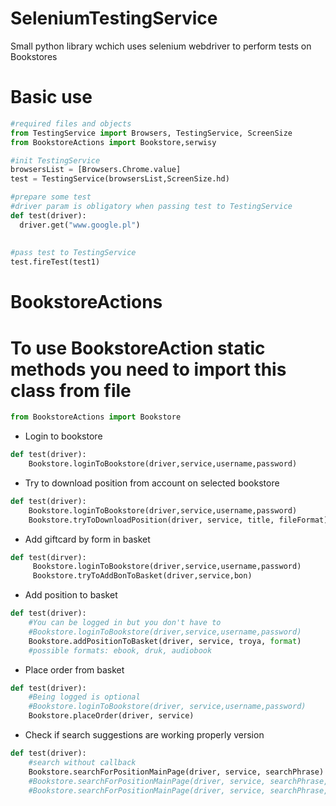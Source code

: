 # SeleniumTestingService
Small python library wchich uses selenium webdriver to perform tests on Bookstores

# Basic use 
```python
#required files and objects
from TestingService import Browsers, TestingService, ScreenSize
from BookstoreActions import Bookstore,serwisy

#init TestingService
browsersList = [Browsers.Chrome.value]
test = TestingService(browsersList,ScreenSize.hd)

#prepare some test
#driver param is obligatory when passing test to TestingService
def test(driver):
  driver.get("www.google.pl")
  
  
#pass test to TestingService
test.fireTest(test1)
```
# BookstoreActions 
  # To use BookstoreAction static methods you need to import this class from file
```python
from BookstoreActions import Bookstore
```
  - Login to bookstore
```python
def test(driver):
    Bookstore.loginToBookstore(driver,service,username,password)
```
  - Try to download position from account on selected bookstore
```python
def test(driver):
    Bookstore.loginToBookstore(driver,service,username,password)
    Bookstore.tryToDownloadPosition(driver, service, title, fileFormat)
```
  - Add giftcard by form in basket
```python
def test(dirver):
     Bookstore.loginToBookstore(driver,service,username,password)
     Bookstore.tryToAddBonToBasket(driver,service,bon)
```
  - Add position to basket
```python
def test(driver):
    #You can be logged in but you don't have to
    #Bookstore.loginToBookstore(driver,service,username,password)
    Bookstore.addPositionToBasket(driver, service, troya, format)
    #possible formats: ebook, druk, audiobook
```
  - Place order from basket
```python
def test(driver):
    #Being logged is optional
    #Bookstore.loginToBookstore(driver, service,username,password)
    Bookstore.placeOrder(driver, service)
```
  - Check if search suggestions are working properly version 
```python
def test(driver):
    #search without callback
    Bookstore.searchForPositionMainPage(driver, service, searchPhrase)
    #Bookstore.searchForPositionMainPage(driver, service, searchPhrase,Bookstore.clickFromSuggestions,1) with callback and argument passed to callback
    #Bookstore.searchForPositionMainPage(driver, service, searchPhrase,Bookstore.clickFromSuggestions) witch callback and default param in callback
```
